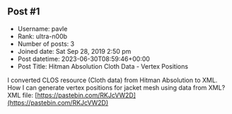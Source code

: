 ## Post #1
- Username: pavle
- Rank: ultra-n00b
- Number of posts: 3
- Joined date: Sat Sep 28, 2019 2:50 pm
- Post datetime: 2023-06-30T08:59:46+00:00
- Post Title: Hitman Absolution Cloth Data - Vertex Positions

I converted CLOS resource (Cloth data) from Hitman Absolution to XML.
How I can generate vertex positions for jacket mesh using data from XML?
XML file: [https://pastebin.com/RKJcVW2D](https://pastebin.com/RKJcVW2D)
